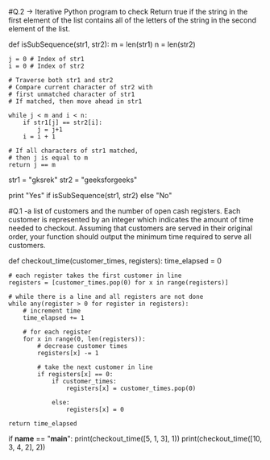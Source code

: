#Q.2 -> Iterative Python program to check Return true if the string in the first element of the list contains all of the letters of the string in the second element of the list.

def isSubSequence(str1, str2):
	m = len(str1)
	n = len(str2)

	j = 0 # Index of str1
	i = 0 # Index of str2

	# Traverse both str1 and str2
	# Compare current character of str2 with
	# first unmatched character of str1
	# If matched, then move ahead in str1

	while j < m and i < n:
		if str1[j] == str2[i]:
			j = j+1
		i = i + 1

	# If all characters of str1 matched,
	# then j is equal to m
	return j == m


str1 = "gksrek"
str2 = "geeksforgeeks"

print "Yes" if isSubSequence(str1, str2) else "No"



#Q.1 -a list of customers and the number of open cash registers. Each customer is represented by an integer which indicates the amount of time needed to checkout. Assuming that customers are served in their original order, your function should output the minimum time required to serve all customers.

def checkout_time(customer_times, registers):
    time_elapsed = 0

    # each register takes the first customer in line
    registers = [customer_times.pop(0) for x in range(registers)]

    # while there is a line and all registers are not done
    while any(register > 0 for register in registers):
        # increment time
        time_elapsed += 1

        # for each register
        for x in range(0, len(registers)):
            # decrease customer times
            registers[x] -= 1

            # take the next customer in line
            if registers[x] == 0:
                if customer_times:
                    registers[x] = customer_times.pop(0)

                else:
                    registers[x] = 0

    return time_elapsed


if __name__ == "__main__":
    print(checkout_time([5, 1, 3], 1))
    print(checkout_time([10, 3, 4, 2], 2))
